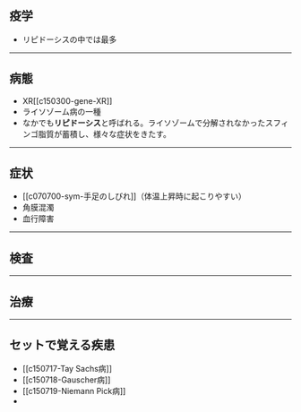 ## 疫学
- リピドーシスの中では最多
---
## 病態
 - XR[[c150300-gene-XR]]
- ライソゾーム病の一種
- なかでも**リピドーシス**と呼ばれる。ライソゾームで分解されなかったスフィンゴ脂質が蓄積し、様々な症状をきたす。
---
## 症状
- [[c070700-sym-手足のしびれ]]（体温上昇時に起こりやすい）
- 角膜混濁
- 血行障害
---
## 検査
---
## 治療
---
## セットで覚える疾患
- [[c150717-Tay Sachs病]]
- [[c150718-Gauscher病]]
- [[c150719-Niemann Pick病]]
- 